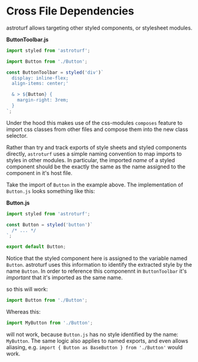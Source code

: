 # Cross File Dependencies

astroturf allows targeting other styled components, or stylesheet modules.

**ButtonToolbar.js**

```js
import styled from 'astroturf';

import Button from './Button';

const ButtonToolbar = styled('div')`
  display: inline-flex;
  align-items: center;'

  & > ${Button} {
    margin-right: 3rem;
  }
`;
```

Under the hood this makes use of the css-modules `composes` feature to import
css classes from other files and compose them into the new class selector.

Rather than try and track exports of style sheets and styled components directly,
`astroturf` uses a simple naming convention to map imports to styles in other modules.
In particular, the imported _name_ of a styled component should be the exactly the
same as the name assigned to the component in it's host file.

Take the import of `Button` in the example above. The implementation of `Button.js` looks
something like this:

**Button.js**

```js
import styled from 'astroturf';

const Button = styled('button')`
  /* ... */
`;

export default Button;
```

Notice that the styled component here is assigned to the variable named `Button`.
astroturf uses this information to identify the extracted style by the name `Button`.
In order to reference this componennt in `ButtonToolbar` it's _important_ that it's
imported as the same name.

so this will work:

```js
import Button from './Button';
```

Whereas this:

```js
import MyButton from './Button';
```

will not work, because `Button.js` has no style identified by the name: `MyButton`.
The same logic also applies to named exports, and even allows aliasing, e.g.
`import { Button as BaseButton } from './Button'` would work.
